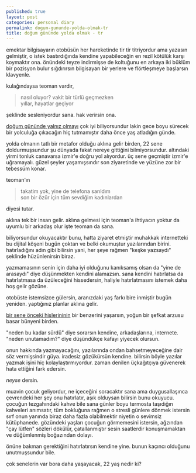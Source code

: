 ```yaml
---
published: true
layout: post
categories: personal diary
permalink: dogum-gununde-yolda-olmak-tr
title: doğum gününde yolda olmak - tr
---
```

emektar bilgisayarın otobüsün her hareketinde tir tir titriyordur ama yazasın gelmiştir, o istek bastırdığında kendine yapabileceğin en rezil kötülük karşı koymaktır ona. önündeki teyze indirmişse de koltuğunu en arkaya iki büklüm bir pozisyon bulur sığdırırsın bilgisayarı bir yerlere ve flörtleşmeye başlarsın klavyenle.

kulağındaysa teoman vardır,

> nasıl oluyor? vakit bir türlü geçmezken     
yıllar, hayatlar geçiyor

şeklinde sesleniyordur sana.
hak verirsin ona.

[doğum gününde yalnız olmayı](https://boraoden.net/dogum-gununde-yalniz-olmak-tr) çok iyi biliyorsundur lakin gece boyu sürecek bir yolculuğa çıkacağın hiç tutmamıştır daha önce yaş atladığın günde. 

yolda olmanın tatlı bir metafor olduğu aklına gelir birden, 22 sene doldurmuşsundur şu dünyada fakat nereye gittiğini bilmiyorsundur. altındaki yirmi tonluk canavarsa izmir'e doğru yol alıyordur. üç sene geçmiştir izmir'e uğramayalı. güzel şeyler yaşamışsındır son ziyaretinde ve yüzüne zor bir tebessüm konar.

teoman'ın 

> takatim yok, yine de telefona sarıldım    
son bir özür için tüm sevdiğim kadınlardan

diyesi tutar.

aklına tek bir insan gelir. aklına gelmesi için teoman'a ihtiyacın yoktur da uyumlu bir arkadaş olur işte teoman da sana.

biliyorsundur okuyacaktır bunu, hatta ziyaret etmiştir muhakkak internetteki bu dijital köşeni bugün çoktan ve belki okumuştur yazılarından birini. hatırladığını adın gibi bilirsin yani, her şeye rağmen "keşke yazsaydı" şeklinde hüzünlenirsin biraz.

yazmamasının senin için daha iyi olduğunu kanıksamış olsan da "yine de arasaydı" diye düşünmekten kendini alamazsın. sana kendini hatırlatsa da hatırlatmasa da üzüleceğini hissedersin, haliyle hatırlatmasını istemek daha hoş gelir gözüne.

otobüste istemsizce gülersin, aranızdaki yaş farkı bire inmiştir bugün yeniden. yaptığınız planlar aklına gelir.

[bir sene önceki hislerininin](https://boraoden.net/dogum-gununde-yalniz-olmak-tr) bir benzerini yaşarsın, yoğun bir şefkat arzusu basar bünyeni birden.

"neden bu kadar sürdü" diye sorarsın kendine, arkadaşlarına, internete. "neden unutamadım?" diye düşündükçe kafayı yiyecek olursun. 

onun hakkında yazmayacağını, yazılarında ondan bahsetmeyeceğine dair söz vermişsindir güya. iradesiz gözükürsün kendine. bilirsin böyle yazılar yazmak işini hiç kolaylaştırmıyordur. zaman denilen üçkağıtçıya güvenerek hata ettiğini fark edersin.

_neyse_ dersin.

muavin çocuk geliyordur, ne içeceğini soracaktır sana ama duygusallaşınca çevrendeki her şey onu hatırlatır, aşık olduysan bilirsin bunu okuyucu.  çocuğun tezgahındaki kahve bile sana günler boyu termosta taşıdığın kahveleri anımsatır, tüm bokluğuna rağmen o stresli günlere dönmek istersin sırf onun yanında biraz daha fazla olabilmektir niyetin o sevimsiz kütüphanede. 
gözündeki yaşları çocuğun görmemesini istersin, ağzından "çay lütfen" sözleri dökülür, çatallanmıştır sesin saatlerdir konuşmamaktan ve düğümlenmiş boğazından dolayı.

önüne bakman gerektiğini hatırlatırsın kendine yine.
bunun kaçıncı olduğunu unutmuşsundur bile.

çok senelerin var bora daha yaşayacak, 22 yaş nedir ki?
